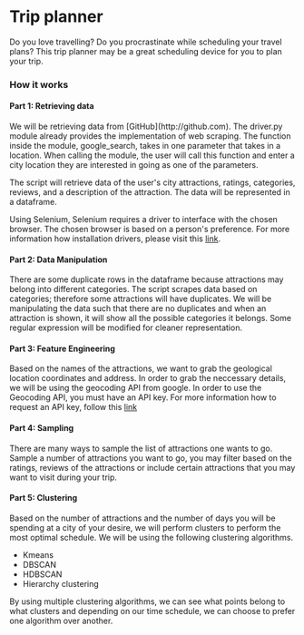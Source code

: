 # Trip planner

Do you love travelling? Do you procrastinate while scheduling your travel plans? This trip planner may be a great scheduling device for you to plan your trip.

<h3> How it works </h3>

<h4> Part 1: Retrieving data </h4>
We will be retrieving data from [GitHub](http://github.com). The driver.py module already provides the implementation of web scraping. The function inside the module, google_search, takes in one parameter that takes in a location. When calling the module, the user will call this function and enter a city location they are interested in going as one of the parameters.

<p>The script will retrieve data of the user's city attractions, ratings, categories, reviews, and a description of the attraction. The data will be represented in a dataframe.</p>

Using Selenium, Selenium requires a driver to interface with the chosen browser. The chosen browser is based on a person's preference. For more information how installation drivers, please visit this [link](https://selenium-python.readthedocs.io/installation.html).

<h4> Part 2: Data Manipulation </h4>

<p> There are some duplicate rows in the dataframe because attractions may belong into different categories. The script scrapes data based on categories; therefore some attractions will have duplicates. We will be manipulating the data such that there are no duplicates and when an attraction is shown, it will show all the possible categories it belongs. Some regular expression will be modified for cleaner representation.
  
<h4> Part 3: Feature Engineering </h4>
 
Based on the names of the attractions, we want to grab the geological location coordinates and address. In order to grab the neccessary details, we will be using the geocoding API from google. In order to use the Geocoding API, you must have an API key. For more information how to request an API key, follow this [link](https://developers.google.com/maps/documentation/geocoding/get-api-key)

<h4> Part 4: Sampling </h4>

<p> There are many ways to sample the list of attractions one wants to go. Sample a number of attractions you want to go, you may filter based on the ratings, reviews of the attractions or include certain attractions that you may want to visit during your trip. </p>

<h4> Part 5: Clustering </h4>

Based on the number of attractions and the number of days you will be spending at a city of your desire, we will perform clusters to perform the most optimal schedule. We will be using the following clustering algorithms.
- Kmeans
- DBSCAN
- HDBSCAN
- Hierarchy clustering

<p> By using multiple clustering algorithms, we can see what points belong to what clusters and depending on our time schedule, we can choose to prefer one algorithm over another. </p>




